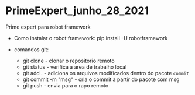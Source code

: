# PrimeExpert_junho_28_2021
Prime expert para robot framework

- Como instalar o robot framework:
pip install -U robotframework

- comandos git:
    - git clone - clonar o repositorio remoto
    - git status - verifica a area de trabalho local
    - git add . - adiciona os arquivos modificados dentro do pacote `commit`
    - git commit -m "msg" - cria o commit a partir do pacote com msg
    - git push - envia para o rapo remoto

